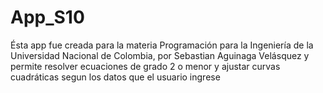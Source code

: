 # App_S10

Ésta app fue creada para la materia Programación para la Ingeniería
de la Universidad Nacional de Colombia, por Sebastian Aguinaga
Velásquez y permite resolver ecuaciones de grado 2 o menor y
ajustar curvas cuadráticas segun los datos que el 
usuario ingrese
